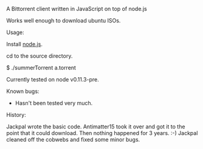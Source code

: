 A Bittorrent client written in JavaScript on top of node.js

Works well enough to download ubuntu ISOs.

Usage:

Install [node.js](http://nodejs.org/).

cd to the source directory.

$ ./summerTorrent a.torrent

Currently tested on node v0.11.3-pre.

Known bugs:

 - Hasn't been tested very much.

History:

Jackpal wrote the basic code.
Antimatter15 took it over and got it to the point that it could download.
Then nothing happened for 3 years. :-)
Jackpal cleaned off the cobwebs and fixed some minor bugs.
